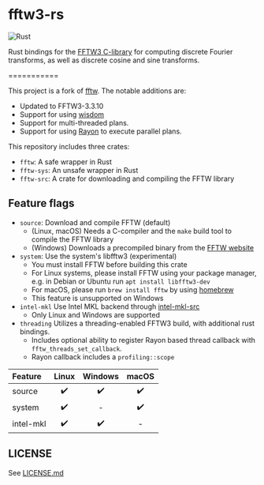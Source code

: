 fftw3-rs
===========
![Rust](https://github.com/sallysoul/fftw3-rs/workflows/Rust/badge.svg)

Rust bindings for the [FFTW3 C-library](http://www.fftw.org/) for computing discrete Fourier transforms, as well as discrete cosine and sine transforms.

===========

This project is a fork of [fftw](https://github.com/rust-math/fftw).
The notable additions are:

- Updated to FFTW3-3.3.10 
- Support for using [wisdom](https://www.fftw.org/doc/Wisdom.html)
- Support for multi-threaded plans.
- Support for using [Rayon](https://github.com/rayon-rs/rayon) to execute parallel plans.

This repository includes three crates:

- `fftw`: A safe wrapper in Rust
- `fftw-sys`: An unsafe wrapper in Rust
- `fftw-src`: A crate for downloading and compiling the FFTW library

Feature flags
--------------

- `source`: Download and compile FFTW (default)
    - (Linux, macOS) Needs a C-compiler and the `make` build tool to compile the FFTW library
    - (Windows) Downloads a precompiled binary from the [FFTW website](http://www.fftw.org/install/windows.html)
- `system`: Use the system's libfftw3 (experimental)
    - You must install FFTW before building this crate
    - For Linux systems, please install FFTW using your package manager, e.g. in Debian or Ubuntu run `apt install libfftw3-dev`
    - For macOS, please run `brew install fftw` by using [homebrew](https://github.com/Homebrew/brew)
    - This feature is unsupported on Windows
- `intel-mkl` Use Intel MKL backend through [intel-mkl-src](https://github.com/termoshtt/rust-intel-mkl)
    - Only Linux and Windows are supported
- `threading` Utilizes a threading-enabled FFTW3 build, with additional rust bindings.
    - Includes optional ability to register Rayon based thread callback with `fftw_threads_set_callback`.
    - Rayon callback includes a `profiling::scope`

|Feature  | Linux | Windows | macOS |
|:--------|:-----:|:-------:|:-----:|
|source   |✔️      |✔️        |✔️      |
|system   |✔️      |-        |✔️      |
|intel-mkl|✔️      |✔️        |-      |

LICENSE
--------
See [LICENSE.md](./LICENSE.md)
